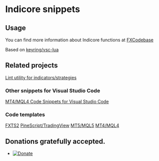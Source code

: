 # Indicore snippets

## Usage

You can find more information about Indicore functions at [FXCodebase](http://www.fxcodebase.com/bin/products/IndicoreSDK/3.3.0/help/Lua/web-content.html#index.html)

Based on [keyring/vsc-lua](https://github.com/keyring/vsc-lua)

## Related projects

[Lint utility for indicators/strategies](https://github.com/sibvic/fxlint)

### Other snippets for Visual Studio Code

[MT4/MQL4 Code Snippets for Visual Studio Code](https://github.com/sibvic/vsc-mq4-snippets)

### Code templates

[FXTS2](https://github.com/sibvic/fxts2-templates) [PineScript/TradingView](https://github.com/sibvic/pinescript-templates) [MT5/MQL5](https://github.com/sibvic/mq5-templates) [MT4/MQL4](https://github.com/sibvic/vsc-mq4-snippets)

## Donations gratefully accepted.

* [![Donate](https://img.shields.io/badge/Donate-PayPal-green.svg)](https://paypal.me/sibvic)